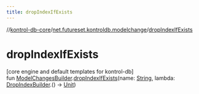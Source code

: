 ```yaml
---
title: dropIndexIfExists
---
```

//[kontrol-db-core](../../index.html)/[net.futureset.kontroldb.modelchange](index.html)/[dropIndexIfExists](drop-index-if-exists.html)



# dropIndexIfExists



[core engine and default templates for kontrol-db]\
fun [ModelChangesBuilder](../net.futureset.kontroldb.dsl/-model-changes-builder/index.html).[dropIndexIfExists](drop-index-if-exists.html)(name: [String](https://kotlinlang.org/api/latest/jvm/stdlib/kotlin/-string/index.html), lambda: [DropIndexBuilder](-drop-index-builder/index.html).() -&gt; [Unit](https://kotlinlang.org/api/latest/jvm/stdlib/kotlin/-unit/index.html))




